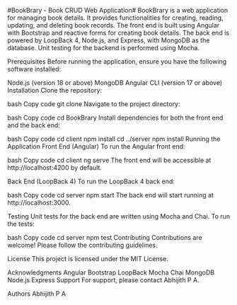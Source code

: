 #BookBrary - Book CRUD Web Application#
BookBrary is a web application for managing book details. It provides functionalities for creating, reading, updating, and deleting book records. The front end is built using Angular with Bootstrap and reactive forms for creating book details. The back end is powered by LoopBack 4, Node.js, and Express, with MongoDB as the database. Unit testing for the backend is performed using Mocha.

Prerequisites
Before running the application, ensure you have the following software installed:

Node.js (version 18 or above)
MongoDB
Angular CLI (version 17 or above)
Installation
Clone the repository:

bash
Copy code
git clone <repository-url>
Navigate to the project directory:

bash
Copy code
cd BookBrary
Install dependencies for both the front end and the back end:

bash
Copy code
cd client
npm install
cd ../server
npm install
Running the Application
Front End (Angular)
To run the Angular front end:

bash
Copy code
cd client
ng serve
The front end will be accessible at http://localhost:4200 by default.

Back End (LoopBack 4)
To run the LoopBack 4 back end:

bash
Copy code
cd server
npm start
The back end will start running at http://localhost:3000.

Testing
Unit tests for the back end are written using Mocha and Chai. To run the tests:

bash
Copy code
cd server
npm test
Contributing
Contributions are welcome! Please follow the contributing guidelines.

License
This project is licensed under the MIT License.

Acknowledgments
Angular
Bootstrap
LoopBack
Mocha
Chai
MongoDB
Node.js
Express
Support
For support, please contact Abhijith P A.

Authors
Abhijith P A
